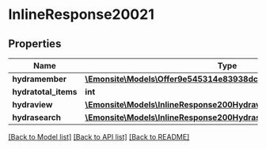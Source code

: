 # InlineResponse20021

## Properties
Name | Type | Description | Notes
------------ | ------------- | ------------- | -------------
**hydramember** | [**\Emonsite\Models\Offer9e545314e83938dc6f60861a54586191Jsonld[]**](Offer9e545314e83938dc6f60861a54586191Jsonld.md) |  | 
**hydratotal_items** | **int** |  | [optional] 
**hydraview** | [**\Emonsite\Models\InlineResponse200Hydraview**](InlineResponse200Hydraview.md) |  | [optional] 
**hydrasearch** | [**\Emonsite\Models\InlineResponse200Hydrasearch**](InlineResponse200Hydrasearch.md) |  | [optional] 

[[Back to Model list]](../../README.md#documentation-for-models) [[Back to API list]](../../README.md#documentation-for-api-endpoints) [[Back to README]](../../README.md)

